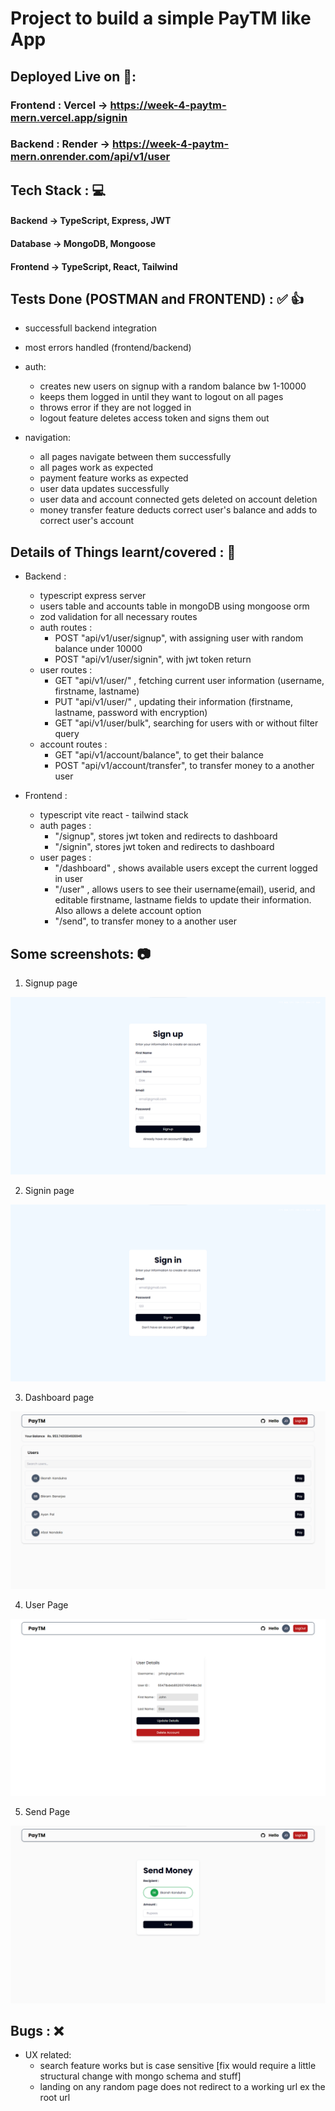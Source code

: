 # Project to build a simple PayTM like App

## Deployed Live on 🚀:
### Frontend : Vercel -> https://week-4-paytm-mern.vercel.app/signin
### Backend : Render -> https://week-4-paytm-mern.onrender.com/api/v1/user

## Tech Stack : 💻
#### Backend -> TypeScript, Express, JWT 
#### Database -> MongoDB, Mongoose
#### Frontend -> TypeScript, React, Tailwind


## Tests Done (POSTMAN and FRONTEND) : ✅ 👍

- successfull backend integration
- most errors handled (frontend/backend)

- auth: 
    - creates new users on signup with a random balance bw 1-10000
    - keeps them logged in until they want to logout on all pages
    - throws error if they are not logged in
    - logout feature deletes access token and signs them out

- navigation: 
    - all pages navigate between them successfully
    - all pages work as expected
    - payment feature works as expected
    - user data updates successfully
    - user data and account connected gets deleted on account deletion
    - money transfer feature deducts correct user's balance and adds to correct user's account


## Details of Things learnt/covered : 🎊

- Backend :
    - typescript express server
    - users table and accounts table in mongoDB using mongoose orm
    - zod validation for all necessary routes
    - auth routes : 
        - POST "api/v1/user/signup", with assigning user with random balance under 10000 
        - POST "api/v1/user/signin", with jwt token return
    - user routes : 
        - GET "api/v1/user/" , fetching current user information (username, firstname, lastname)
        - PUT "api/v1/user/" , updating their information (firstname, lastname, password with encryption)
        - GET "api/v1/user/bulk", searching for users with or without filter query
    - account routes :
        - GET "api/v1/account/balance", to get their balance
        - POST "api/v1/account/transfer", to transfer money to a another user


- Frontend :
    - typescript vite react - tailwind stack
    - auth pages : 
        - "/signup", stores jwt token and redirects to dashboard 
        - "/signin", stores jwt token and redirects to dashboard
    - user pages : 
        - "/dashboard" , shows available users except the current logged in user
        - "/user" , allows users to see their username(email), userid, and editable firstname, lastname fields to update their information. Also allows a delete account option
        - "/send", to transfer money to a another user

## Some screenshots: 📷

1. Signup page

![Signup Page](public/signup-page.png)


2. Signin page

![Signin Page](public/signin-page.png)


3. Dashboard page

![Dashboard Page](public/dashboard-page.png)

4. User Page

![User Page](public/user-page.png)

5. Send Page

![Send Page](public/send-page.png)


## Bugs : ❌
- UX related: 
    - search feature works but is case sensitive [fix would require a little structural change with mongo schema and stuff]
    - landing on any random page does not redirect to a working url ex the root url


<!-- ## Run : 🚀 -->
<!-- - Create .env in root folder and set the environment variables JWT_SECRET and MONGO_URL
- Run <code> node index.js </code> in root folder -->

